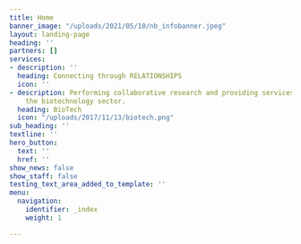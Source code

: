 ```yaml
---
title: Home
banner_image: "/uploads/2021/05/10/nb_infobanner.jpeg"
layout: landing-page
heading: ''
partners: []
services:
- description: ''
  heading: Connecting through RELATIONSHIPS
  icon: ''
- description: Performing collaborative research and providing services to support
    the biotechnology sector.
  heading: BioTech
  icon: "/uploads/2017/11/13/biotech.png"
sub_heading: ''
textline: ''
hero_button:
  text: ''
  href: ''
show_news: false
show_staff: false
testing_text_area_added_to_template: ''
menu:
  navigation:
    identifier: _index
    weight: 1

---
```

